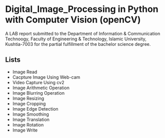 # Digital_Image_Processing in Python with Computer Vision (openCV)

A LAB report submitted to the Department of Information & Communication Technoogy, Faculty of Engineering & Technology, Islamic University, Kushtia-7003 for the partial fulfillment of the bachelor science degree.

## Lists
- Image Read
- Cacpture Image Using Web-cam
- Video Capture Using cv2
- Image Arithmetic Operation
- Image Blurring Operation
- Image Resizing
- Image Cropping
- Image Edge Detection
- Image Smoothing
- Image Translation
- Image Rotation
- Image Write
